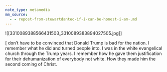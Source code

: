 ```yaml
---
note_type: metamedia
mm_source:
  - - repost-from-stewartdantec-if-i-can-be-honest-i-am-.md
---
```


![[3310089388566431503_3310089383894027505.jpg]]

[ don’t have to be convinced that
Donald Trump is bad for the
nation. I remember what he did
and turned people into. I was in
the white evangelical church
through the Trump years. I
remember how he gave them
justification for their
dehumanization of everybody not
white. How they made him the
second coming of Christ.

